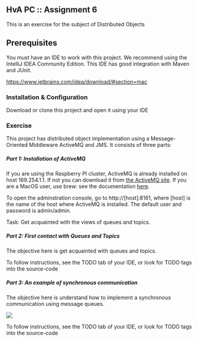 ##  HvA PC :: Assignment 6
This is an exercise for the subject of Distributed Objects

## Prerequisites
You must have an IDE to work with this project. We recommend using the IntelliJ IDEA Community Edition. This IDE has good integration with Maven and JUnit.

https://www.jetbrains.com/idea/download/#section=mac

### Installation & Configuration

Download or clone this project and open it using your IDE

### Exercise

This project has distributed object implementation using a Message-Oriented Middleware ActiveMQ and JMS. It consists of three parts: 

##### Part 1: Installation of ActiveMQ

If you are using the Raspberry PI cluster, ActiveMQ is already installed on host 169.254.1.1. If not you can download it from [the ActiveMQ site](http://activemq.apache.org/). If you are a MacOS user, use brew: see the documentation [here](http://activemq.apache.org/getting-started.html#GettingStarted-UsingHomebrewinstalleronOSX).

To open the adminstration console, go to http://[host]:8161, where [host] is the name of the host where ActiveMQ is installed. The default user and password is admin/admin.

Task: Get acquainted with the views of queues and topics.

##### Part 2: First contact with Queues and Topics

The objective here is get acquainted with queues and topics. 

To follow instructions, see the TODO tab of your IDE, or look for TODO tags into the source-code

##### Part 3: An example of synchronous communication

The objective here is understand how to implement a synchronous communication using message queues.

![](doc/)

To follow instructions, see the TODO tab of your IDE, or look for TODO tags into the source-code



